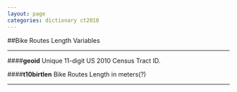 ```yaml
---
layout: page
categories: dictionary ct2010
---
```


##Bike Routes Length Variables

---

####**geoid**
Unique 11-digit US 2010 Census Tract ID.


####**t10birtlen**
Bike Routes Length in meters(?)

---

